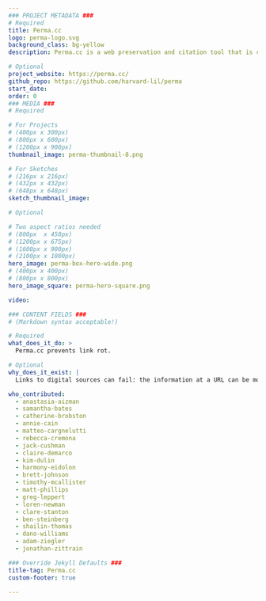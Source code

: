 ```yaml
---
### PROJECT METADATA ###
# Required
title: Perma.cc
logo: perma-logo.svg
background_class: bg-yellow
description: Perma.cc is a web preservation and citation tool that is changing the way lawyers, scholars, journalists, and the public preserve and cite to the web.

# Optional
project_website: https://perma.cc/
github_repo: https://github.com/harvard-lil/perma
start_date:
order: 0
### MEDIA ###
# Required

# For Projects
# (400px x 300px)
# (800px x 600px)
# (1200px x 900px)
thumbnail_image: perma-thumbnail-8.png

# For Sketches
# (216px x 216px)
# (432px x 432px)
# (648px x 648px)
sketch_thumbnail_image:

# Optional

# Two aspect ratios needed
# (800px  x 450px)
# (1200px x 675px)
# (1600px x 900px)
# (2100px x 1000px)
hero_image: perma-box-hero-wide.png
# (400px x 400px)
# (800px x 800px)
hero_image_square: perma-hero-square.png

video:

### CONTENT FIELDS ###
# (Markdown syntax acceptable!)

# Required
what_does_it_do: >
  Perma.cc prevents link rot.

# Optional
why_does_it_exist: |
  Links to digital sources can fail: the information at a URL can be modified or deleted and the intention of a reference can be lost. This isn’t necessarily a big deal for a basic blog, but it makes a difference for scholarship, legal writing, and any instance where the information cited is part of the logical framework of the content. Perma.cc prevents this failure — called link rot — by archiving a copy of the digital source and preserving it in perpetuity through our network of libraries and institutional partners.

who_contributed:
  - anastasia-aizman
  - samantha-bates
  - catherine-brobston
  - annie-cain
  - matteo-cargnelutti
  - rebecca-cremona
  - jack-cushman
  - claire-demarco
  - kim-dulin
  - harmony-eidolon
  - brett-johnson
  - timothy-mcallister
  - matt-phillips
  - greg-leppert
  - loren-newman
  - clare-stanton
  - ben-steinberg
  - shailin-thomas
  - dano-williams
  - adam-ziegler
  - jonathan-zittrain

### Override Jekyll Defaults ###
title-tag: Perma.cc
custom-footer: true

---
```


